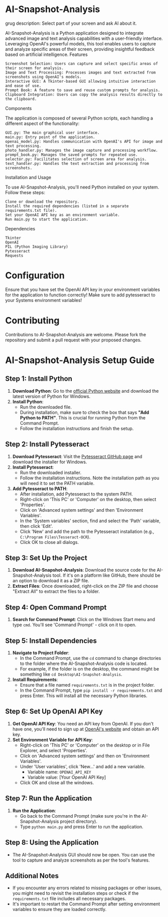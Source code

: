 # AI-Snapshot-Analysis

grug description: Select part of your screen and ask AI about it.

AI-Snapshot-Analysis is a Python application designed to integrate advanced image and text analysis capabilities with a user-friendly interface. Leveraging OpenAI's powerful models, this tool enables users to capture and analyze specific areas of their screen, providing insightful feedback based on artificial intelligence.
Features

    Screenshot Selection: Users can capture and select specific areas of their screen for analysis.
    Image and Text Processing: Processes images and text extracted from screenshots using OpenAI's models.
    Interactive GUI: A Tkinter-based GUI allowing intuitive interaction and ease of use.
    Prompt Book: A feature to save and reuse custom prompts for analysis.
    Clipboard Integration: Users can copy the analysis results directly to the clipboard.

Components

The application is composed of several Python scripts, each handling a different aspect of the functionality:

    GUI.py: The main graphical user interface.
    main.py: Entry point of the application.
    openai_model.py: Handles communication with OpenAI's API for image and text processing.
    photo_handler.py: Manages the image capture and processing workflow.
    prompt_book.py: Manages the saved prompts for repeated use.
    selector.py: Facilitates selection of screen area for analysis.
    text_handler.py: Handles the text extraction and processing from screenshots.

Installation and Usage

To use AI-Snapshot-Analysis, you'll need Python installed on your system. Follow these steps:

    Clone or download the repository.
    Install the required dependencies (listed in a separate requirements.txt file).
    Set your OpenAI API key as an environment variable.
    Run main.py to start the application.

Dependencies

    Tkinter
    OpenAI
    PIL (Python Imaging Library)
    Pytesseract
    Requests

# Configuration
Ensure that you have set the OpenAI API key in your environment variables for the application to function correctly!
Make sure to add pytesseract to your Systems environment variables!


# Contributing
Contributions to AI-Snapshot-Analysis are welcome. Please fork the repository and submit a pull request with your proposed changes.



# AI-Snapshot-Analysis Setup Guide

## Step 1: Install Python
1. **Download Python**: Go to the [official Python website](https://www.python.org/downloads/) and download the latest version of Python for Windows.
2. **Install Python**: 
    - Run the downloaded file.
    - During installation, make sure to check the box that says **"Add Python to PATH"**. This is crucial for running Python from the Command Prompt.
    - Follow the installation instructions and finish the setup.

## Step 2: Install Pytesseract
1. **Download Pytesseract**: Visit the [Pytesseract GitHub page](https://github.com/UB-Mannheim/tesseract/wiki) and download the installer for Windows.
2. **Install Pytesseract**: 
    - Run the downloaded installer.
    - Follow the installation instructions. Note the installation path as you will need it to set the PATH variable.
3. **Add Pytesseract to PATH**:
    - After installation, add Pytesseract to the system PATH.
    - Right-click on 'This PC' or 'Computer' on the desktop, then select 'Properties'.
    - Click on 'Advanced system settings' and then 'Environment Variables'.
    - In the 'System variables' section, find and select the 'Path' variable, then click 'Edit'.
    - Click 'New' and add the path to the Pytesseract installation (e.g., `C:\Program Files\Tesseract-OCR`).
    - Click OK to close all dialogs.

## Step 3: Set Up the Project
1. **Download AI-Snapshot-Analysis**: Download the source code for the AI-Snapshot-Analysis tool. If it's on a platform like GitHub, there should be an option to download it as a ZIP file.
2. **Extract Files**: Once downloaded, right-click on the ZIP file and choose "Extract All" to extract the files to a folder.

## Step 4: Open Command Prompt
1. **Search for Command Prompt**: Click on the Windows Start menu and type `cmd`. You'll see 'Command Prompt' - click on it to open.
   
## Step 5: Install Dependencies
1. **Navigate to Project Folder**:
    - In the Command Prompt, use the `cd` command to change directories to the folder where the AI-Snapshot-Analysis code is located.
    - For example, if the folder is on the desktop, the command might be something like `cd Desktop\AI-Snapshot-Analysis`.
2. **Install Requirements**:
    - Ensure that a file named `requirements.txt` is in the project folder.
    - In the Command Prompt, type `pip install -r requirements.txt` and press Enter. This will install all the necessary Python libraries.

## Step 6: Set Up OpenAI API Key
1. **Get OpenAI API Key**: You need an API key from OpenAI. If you don't have one, you'll need to sign up at [OpenAI's website](https://openai.com/) and obtain an API key.
2. **Set Environment Variable for API Key**:
    - Right-click on 'This PC' or 'Computer' on the desktop or in File Explorer, and select 'Properties'.
    - Click on 'Advanced system settings' and then on 'Environment Variables'.
    - Under 'User variables', click 'New...' and add a new variable.
        - Variable name: `OPENAI_API_KEY`
        - Variable value: [Your OpenAI API Key]
    - Click OK and close all the windows.

## Step 7: Run the Application
1. **Run the Application**:
    - Go back to the Command Prompt (make sure you're in the AI-Snapshot-Analysis project directory).
    - Type `python main.py` and press Enter to run the application.

## Step 8: Using the Application
- The AI-Snapshot-Analysis GUI should now be open. You can use the tool to capture and analyze screenshots as per the tool's features.

## Additional Notes
- If you encounter any errors related to missing packages or other issues, you might need to revisit the installation steps or check if the `requirements.txt` file includes all necessary packages.
- It's important to restart the Command Prompt after setting environment variables to ensure they are loaded correctly.

